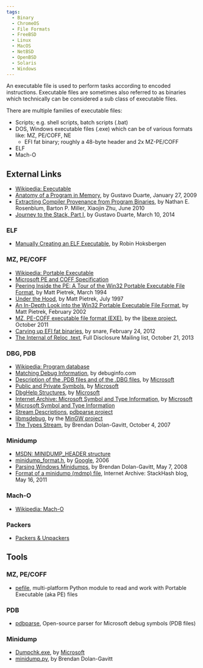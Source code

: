 ```yaml
---
tags:
  - Binary
  - ChromeOS
  - File Formats
  - FreeBSD
  - Linux
  - MacOS
  - NetBSD
  - OpenBSD
  - Solaris
  - Windows
---
```

An executable file is used to perform tasks according to encoded
instructions. Executable files are sometimes also referred to as
binaries which technically can be considered a sub class of executable
files.

There are multiple families of executable files:

- Scripts; e.g. shell scripts, batch scripts (.bat)
- DOS, Windows executable files (.exe) which can be of various formats
  like: MZ, PE/COFF, NE
  - EFI fat binary; roughly a 48-byte header and 2x MZ-PE/COFF
- ELF
- Mach-O

## External Links

- [Wikipedia: Executable](http://en.wikipedia.org/wiki/Executable)
- [Anatomy of a Program in Memory](http://duartes.org/gustavo/blog/post/anatomy-of-a-program-in-memory/),
  by Gustavo Duarte, January 27, 2009
- [Extracting Compiler Provenance from Program Binaries](ftp://ftp.cs.wisc.edu/paradyn/papers/Rosenblum10prov.pdf),
  by Nathan E. Rosenblum, Barton P. Miller, Xiaojin Zhu, June 2010
- [Journey to the Stack, Part I](http://duartes.org/gustavo/blog/post/journey-to-the-stack/),
  by Gustavo Duarte, March 10, 2014

### ELF

- [Manually Creating an ELF Executable](http://robinhoksbergen.com/papers/howto_elf.html),
  by Robin Hoksbergen

### MZ, PE/COFF

- [Wikipedia: Portable Executable](http://en.wikipedia.org/wiki/Portable_Executable)
- [Microsoft PE and COFF Specification](http://msdn.microsoft.com/en-us/windows/hardware/gg463119.aspx)
- [Peering Inside the PE: A Tour of the Win32 Portable Executable File Format](http://msdn.microsoft.com/en-us/magazine/ms809762.aspx),
  by Matt Pietrek, March 1994
- [Under the Hood](http://www.microsoft.com/msj/0797/hood0797.aspx),
  by Matt Pietrek, July 1997
- [An In-Depth Look into the Win32 Portable Executable File Format](http://msdn.microsoft.com/en-us/magazine/cc301805.aspx),
  by Matt Pietrek, February 2002
- [MZ, PE-COFF executable file format (EXE)](https://github.com/libyal/libexe/blob/main/documentation/Executable%20(EXE)%20file%20format.asciidoc),
  by the [libexe project](libexe.md), October 2011
- [Carving up EFI fat binaries](http://ho.ax/posts/2012/02/carving-up-efi-fat-binaries/),
  by snare, February 24, 2012
- [The Internal of Reloc .text](http://seclists.org/fulldisclosure/2013/Oct/157),
  Full Disclosure Mailing list, October 21, 2013

### DBG, PDB

- [Wikipedia: Program database](http://en.wikipedia.org/wiki/Program_database)
- [Matching Debug Information](http://www.debuginfo.com/articles/debuginfomatch.html),
  by debuginfo.com
- [Description of the .PDB files and of the .DBG files](http://support.microsoft.com/kb/121366),
  by [Microsoft](microsoft.md)
- [Public and Private Symbols](http://msdn.microsoft.com/en-us/library/ff553493(v=vs.85>).aspx),
  by [Microsoft](microsoft.md)
- [DbgHelp Structures](http://msdn.microsoft.com/en-us/library/windows/desktop/ms679293(v=vs.85>).aspx),
  by [Microsoft](microsoft.md)
- [Internet Archive: Microsoft Symbol and Type Information](http://web.archive.org/web/20070915060650/http://www.x86.org/ftp/manuals/tools/sym.pdf),
  by [Microsoft](microsoft.md)
- [Microsoft Symbol and Type Information](http://pierrelib.pagesperso-orange.fr/exec_formats/MS_Symbol_Type_v1.0.pdf)
- [Stream Descriptions](https://code.google.com/p/pdbparse/wiki/StreamDescriptions),
  [pdbparse project](https://code.google.com/p/pdbparse/)
- [libmsdebug](http://sourceforge.net/p/mingw-w64/code/HEAD/tree/experimental/tools/libmsdebug/),
  by the [MinGW project](mingw.md)
- [The Types Stream](http://moyix.blogspot.com/2007/10/types-stream.html),
  by Brendan Dolan-Gavitt, October 4, 2007

### Minidump

- [MSDN: MINIDUMP_HEADER structure](http://msdn.microsoft.com/en-us/library/windows/desktop/ms680378(v=vs.85>).aspx)
- [minidump_format.h](https://code.google.com/p/google-breakpad/source/browse/trunk/src/google_breakpad/common/minidump_format.h),
  by [Google](google.md), 2006
- [Parsing Windows Minidumps](http://moyix.blogspot.com/2008/05/parsing-windows-minidumps.html),
  by Brendan Dolan-Gavitt, May 7, 2008
- [Format of a minidump (mdmp) file](http://web.archive.org/web/20110814041817/http://www.stackhash.com/blog/post/Format-of-a-minidump-(mdmp)-file.aspx),
  Internet Archive: StackHash blog, May 16, 2011

### Mach-O

- [Wikipedia: Mach-O](http://en.wikipedia.org/wiki/Mach-O)

### Packers

- [Packers & Unpackers](http://www.woodmann.com/crackz/Packers.htm)

## Tools

### MZ, PE/COFF

- [pefile](https://code.google.com/p/pefile/), multi-platform Python
  module to read and work with Portable Executable (aka PE) files

### PDB

- [pdbparse](https://code.google.com/p/pdbparse/), Open-source parser
  for Microsoft debug symbols (PDB files)

### Minidump

- [Dumpchk.exe](http://support.microsoft.com/kb/315271),
  by [Microsoft](microsoft.md)
- [minidump.py](http://amnesia.gtisc.gatech.edu/~moyix/minidump.py),
  by Brendan Dolan-Gavitt
